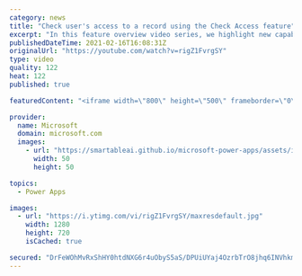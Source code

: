 ```yaml
---
category: news
title: "Check user's access to a record using the Check Access feature"
excerpt: "In this feature overview video series, we highlight new capabilities included in the latest update to Microsoft Power Apps.  This featured product update to Power Apps highlights check access, a new record level security feature admins can use to check and assign security roles.  Get the most out of"
publishedDateTime: 2021-02-16T16:08:31Z
originalUrl: "https://youtube.com/watch?v=rigZ1FvrgSY"
type: video
quality: 122
heat: 122
published: true

featuredContent: "<iframe width=\"800\" height=\"500\" frameborder=\"0\" src=\"https://www.youtube.com/embed/rigZ1FvrgSY\" allow=\"accelerometer; autoplay; encrypted-media; gyroscope; picture-in-picture\" allowfullscreen></iframe>"

provider:
  name: Microsoft
  domain: microsoft.com
  images:
    - url: "https://smartableai.github.io/microsoft-power-apps/assets/images/organizations/microsoft.com-50x50.jpg"
      width: 50
      height: 50

topics:
  - Power Apps

images:
  - url: "https://i.ytimg.com/vi/rigZ1FvrgSY/maxresdefault.jpg"
    width: 1280
    height: 720
    isCached: true

secured: "DrFeWOhMvRxShHY0htdNXG6r4uObyS5aS/DPUiUYaj4OzrbTrO8jhq6INVhkmwxMaiq8dvitoU+scgCtcCwwdz+EKSRrShxkZxW5I1XAiHsHWWNm4qKkMNFqcUEl64zK3sYP3DmDxtdGCwRRkngukzJ3Uq8tOXO4ecWX/36nVwx6WD6+kHyrxIDDKF4zqnQe++aUnQ9GnJMdbEsFY2uNYoqk8sEsbtpJTRposE56pYKC3LDVvD9wSBkMHJL4FVpoA+Y+lmsOR86QxucDualJWV+k657OqcUr4mdARtMzN+DcaTaiMW8rPduiNiCDoOPV6WOPCmaaXaIdianTCp5N6zgOgAzsgylOq3IhxlBOjaTsqTEwmTd1Wx4bXfgYIODqLfYj5UGODolj3pb8w1w5s9XOI1Udxn+m7uenK3Vp7OamUqkUOJtmVf7TQX/ibH7M;PJHeQJb7/A6dFBfq3YvK0Q=="
---
```


